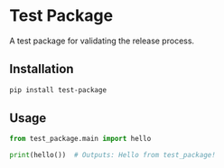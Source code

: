 # Test Package

A test package for validating the release process.

## Installation

```bash
pip install test-package
```

## Usage

```python
from test_package.main import hello

print(hello())  # Outputs: Hello from test_package!
```

